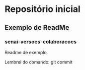 # Repositório inicial
## Exemplo de ReadMe
### senai-versoes-colaboracoes

Readme de exemplo.

Lembrei do comando: git commit